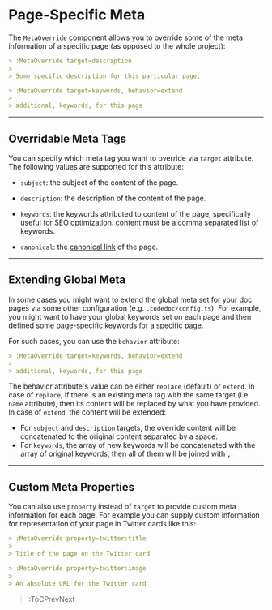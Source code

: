 # Page-Specific Meta

The `MetaOverride` component allows you to override some of the meta information
of a specific page (as opposed to the whole project):

```md
> :MetaOverride target=description
>
> Some specific description for this particular page.

> :MetaOverride target=keywords, behavior=extend
>
> additional, keywords, for this page
```

---

## Overridable Meta Tags

You can specify which meta tag you want to override via `target`
attribute. The following values are supported for this attribute:

- `subject`: the subject of the content of the page.

- `description`: the description of the content of the page.

- `keywords`: the keywords attributed to content of the page, specifically useful for SEO optimization.
  content must be a comma separated list of keywords.

- `canonical`: the [canonical link](https://en.wikipedia.org/wiki/Canonical_link_element) of the page.

---

## Extending Global Meta

In some cases you might want to extend the global meta set for your doc pages
via some other configuration (e.g. `.codedoc/config.ts`). For example, you might
want to have your global keywords set on each page and then defined some page-specific
keywords for a specific page.

For such cases, you can use the `behavior` attribute:

```md
> :MetaOverride target=keywords, behavior=extend
>
> additional, keywords, for this page
```

The behavior attribute's value can be either `replace` (default) or `extend`. In case of
`replace`, if there is an existing meta tag with the same target (i.e. `name` attribute), then its
content will be replaced by what you have provided. In case of `extend`, the content will be extended:

- For `subject` and `description` targets, the override content will be concatenated to the original content
  separated by a space.
- For `keywords`, the array of new keywords will be concatenated with the array of original keywords, then all
  of them will be joined with `,`.

---

## Custom Meta Properties

You can also use `property` instead of `target` to provide custom meta information for each page.
For example you can supply custom information for representation of your page in Twitter cards
like this:

```md
> :MetaOverride property=twitter:title
>
> Title of the page on the Twitter card

> :MetaOverride property=twitter:image
>
> An absolute URL for the Twitter card
```

> :ToCPrevNext